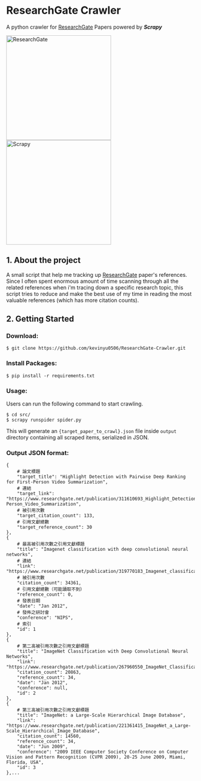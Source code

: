 # ResearchGate Crawler

A python crawler for <a href="https://www.researchgate.net/">ResearchGate</a> Papers powered by ***Scrapy*** 

<a href="https://www.researchgate.net/"><img src="http://library.tmu.edu.tw/Upload/File/Form040602/20190318152002552.JPG" width="280" alt="ResearchGate"/></a>
<a href="https://scrapy.org/"><img src="https://miro.medium.com/max/1400/1*YJNS0JVl7RsVDTmORGZ6xA.png" width="280" alt="Scrapy"/></a>

## 1. About the project

A small script that help me tracking up <a href="https://www.researchgate.net/">ResearchGate</a> paper's references.
Since I often spent enormous amount of time scanning through all the related references when i'm tracing down a specific 
research topic, this script tries to reduce and make the best use of my time in reading the most valuable references (which has more citation counts). 

## 2. Getting Started

### Download:
```
$ git clone https://github.com/kevinyu0506/ResearchGate-Crawler.git
```

### Install Packages:
```
$ pip install -r requirements.txt
```

### Usage:

Users can run the following command to start crawling.
```
$ cd src/
$ scrapy runspider spider.py
```
This will generate an `{target_paper_to_crawl}.json` file inside `output` directory containing all scraped items, serialized in JSON.

### Output JSON format:

```
{
    # 論文標題
    "target_title": "Highlight Detection with Pairwise Deep Ranking for First-Person Video Summarization",
    # 連結
    "target_link": "https://www.researchgate.net/publication/311610693_Highlight_Detection_with_Pairwise_Deep_Ranking_for_First-Person_Video_Summarization",
    # 被引用次數
    "target_citation_count": 133,
    # 引用文獻總數
    "target_reference_count": 30
},
{
    # 最高被引用次數之引用文獻標題
    "title": "Imagenet classification with deep convolutional neural networks",
    # 連結
    "link": "https://www.researchgate.net/publication/319770183_Imagenet_classification_with_deep_convolutional_neural_networks",
    # 被引用次數
    "citation_count": 34361,
    # 引用文獻總數（可能讀取不到）
    "reference_count": 0,
    # 發表日期
    "date": "Jan 2012",
    # 發佈之研討會
    "conference": "NIPS",
    # 索引
    "id": 1
},
{
    # 第二高被引用次數之引用文獻標題
    "title": "ImageNet Classification with Deep Convolutional Neural Networks",
    "link": "https://www.researchgate.net/publication/267960550_ImageNet_Classification_with_Deep_Convolutional_Neural_Networks",
    "citation_count": 20863,
    "reference_count": 34,
    "date": "Jan 2012",
    "conference": null,
    "id": 2
},
{
    # 第三高被引用次數之引用文獻標題
    "title": "ImageNet: a Large-Scale Hierarchical Image Database",
    "link": "https://www.researchgate.net/publication/221361415_ImageNet_a_Large-Scale_Hierarchical_Image_Database",
    "citation_count": 14560,
    "reference_count": 34,
    "date": "Jun 2009",
    "conference": "2009 IEEE Computer Society Conference on Computer Vision and Pattern Recognition (CVPR 2009), 20-25 June 2009, Miami, Florida, USA",
    "id": 3
},...
```
